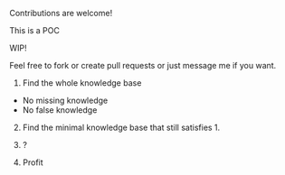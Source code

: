 Contributions are welcome!

This is a POC

WIP!

Feel free to fork or create pull requests or just message me if you want.

1. Find the whole knowledge base
 - No missing knowledge
 - No false knowledge

2. Find the minimal knowledge base that still satisfies 1.

3. ?

4. Profit
